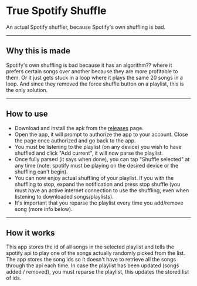 # True Spotify Shuffle
 An actual Spotify shuffler, because Spotify's own shuffling is bad.

---

## Why this is made
Spotify's own shuffling is bad because it has an algorithm?? where it prefers certain songs over another because they are more profitable to them. Or it just gets stuck in a loop where it plays the same 20 songs in a loop. And since they removed the force shuffle button on a playlist, this is the only solution.

---

## How to use

<ul>
<li>Download and install the apk from the <a href="https://github.com/madmagic007/True-Spotify-Shuffle/releases" target="_blank">releases</a> page.</li>
<li>Open the app, it will prompt to authorize the app to your account. Close the page once authorized and go back to the app.</li>
<li>You must be listening to the playlist (on any device) you wish to have shuffled and click "Add current", it will now parse the playlist.</li>
<li>Once fully parsed (it says when done), you can tap "Shuffle selected" at any time (note: spotify must be playing on the desired device or the shuffling can't begin).</li>
<li>You can now enjoy actual shuffling of your playlist. If you with the shuffling to stop, expand the notification and press stop shuffle (you must have an active internet connection to use the shuffling, even when listening to downloaded songs/playlists).</li>
<li>It's important that you reparse the playlist every time you add/remove song (more info below).</li>
</ul>

---

## How it works

This app stores the id of all songs in the selected playlist and tells the spotify api to play one of the songs actually randomly picked from the list.
The app stores the song ids so it doesn't have to retrieve all the songs through the api each time. In case the playlist has been updated (songs added / removed), you must reparse the playlist, this updates the stored list of ids.
